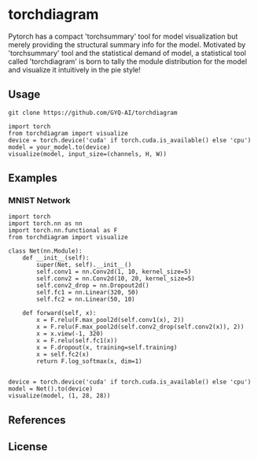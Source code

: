 # torchdiagram
Pytorch has a compact 'torchsummary' tool for model visualization but merely providing the structural summary info for the model. Motivated by 'torchsummary' tool and the statistical demand of model, a statistical tool called 'torchdiagram' is born to tally the module distribution for the model and visualize it intuitively in the pie style!


## Usage
```git clone https://github.com/GYQ-AI/torchdiagram```

```
import torch
from torchdiagram import visualize
device = torch.device('cuda' if torch.cuda.is_available() else 'cpu')
model = your_model.to(device)
visualize(model, input_size=(channels, H, W))
```

## Examples
### MNIST Network
```
import torch
import torch.nn as nn
import torch.nn.functional as F
from torchdiagram import visualize

class Net(nn.Module):
    def __init__(self):
        super(Net, self).__init__()
        self.conv1 = nn.Conv2d(1, 10, kernel_size=5)
        self.conv2 = nn.Conv2d(10, 20, kernel_size=5)
        self.conv2_drop = nn.Dropout2d()
        self.fc1 = nn.Linear(320, 50)
        self.fc2 = nn.Linear(50, 10)

    def forward(self, x):
        x = F.relu(F.max_pool2d(self.conv1(x), 2))
        x = F.relu(F.max_pool2d(self.conv2_drop(self.conv2(x)), 2))
        x = x.view(-1, 320)
        x = F.relu(self.fc1(x))
        x = F.dropout(x, training=self.training)
        x = self.fc2(x)
        return F.log_softmax(x, dim=1)


device = torch.device('cuda' if torch.cuda.is_available() else 'cpu')
model = Net().to(device)
visualize(model, (1, 28, 28))
```

## References

## License
